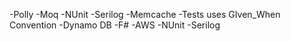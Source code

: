 -Polly
-Moq
-NUnit
-Serilog
-Memcache
-Tests uses GIven_When Convention 
-Dynamo DB
-F#
-AWS
-NUnit
-Serilog
